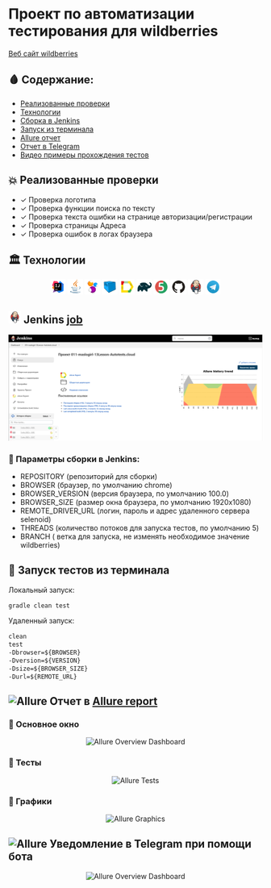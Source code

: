 # Проект по автоматизации тестирования для wildberries
<a target="_blank" href="https://www.wildberries.ru//">Веб сайт wildberries</a>

## :drop_of_blood: Содержание:

- [Реализованные проверки](#earth_africa-Реализованные-проверки)
- [Технологии](#earth_africa-Технологии)
- [Сборка в Jenkins](#earth_africa-Jenkins-job)
- [Запуск из терминала](#earth_africa-Запуск-тестов-из-терминала)
- [Allure отчет](#earth_africa-Allure-отчет)
- [Отчет в Telegram](#earth_africa-Уведомление-в-Telegram-при-помощи-бота)
- [Видео примеры прохождения тестов](#earth_africa-Примеры-видео-о-прохождении-тестов)


## :boom: Реализованные проверки

- ✓ Проверка логотипа
- ✓ Проверка функции поиска по тексту
- ✓ Проверка текста ошибки на странице авторизации/регистрации
- ✓ Проверка страницы Адреса
- ✓ Проверка ошибок в логах браузера


## :classical_building: Технологии

<p align="center">
<img width="6%" title="Idea" src="image/logo/Idea.svg">
<img width="6%" title="Java" src="image/logo/Java.svg">
<img width="6%" title="Selenide" src="image/logo/Selenide.svg">
<img width="6%" title="Selenoid" src="image/logo/Selenoid.svg">
<img width="6%" title="Allure Report" src="image/logo/Allure.svg">
<img width="6%" title="Gradle" src="image/logo/Gradle.svg">
<img width="6%" title="JUnit5" src="image/logo/Junit5.svg">
<img width="6%" title="GitHub" src="image/logo/GitHub.svg">
<img width="6%" title="Jenkins" src="image/logo/Jenkins.svg">
<img width="6%" title="Telegram" src="image/logo/Telegram.svg">
</p>


## <img src="image/logo/Jenkins.svg" width="25" height="25"  alt="Jenkins"/></a> Jenkins <a target="_blank" href="https://jenkins.autotests.cloud/job/011-maslogirl-13Lesson-Autotests.cloud//"> job </a>
<p align="center">
<a href="https://jenkins.autotests.cloud/job/011-maslogirl-13Lesson-Autotests.cloud//"><img src="image/screen/JenkinsStartPage.PNG" alt="Jenkins"/></a>
</p>

### :maple_leaf: Параметры сборки в Jenkins:

- REPOSITORY  (репозиторий для сборки)
- BROWSER (браузер, по умолчанию chrome)
- BROWSER_VERSION (версия браузера, по умолчанию 100.0)
- BROWSER_SIZE (размер окна браузера, по умолчанию 1920x1080)
- REMOTE_DRIVER_URL (логин, пароль и адрес удаленного сервера selenoid)
- THREADS (количество потоков для запуска тестов, по умолчанию 5)
- BRANCH ( ветка для запуска, не изменять необходимое значение wildberries)

## :japanese_ogre: Запуск тестов из терминала

Локальный запуск:
```
gradle clean test
```

Удаленный запуск:
```
clean
test
-Dbrowser=${BROWSER}
-Dversion=${VERSION}
-Dsize=${BROWSER_SIZE}
-Durl=${REMOTE_URL}
```

## <img src="images/logo/Allure.svg" width="25" height="25"  alt="Allure"/></a> Отчет в <a target="_blank" href="https://jenkins.autotests.cloud/job/10_DikayaAV_unit13/allure/">Allure report</a>

### :lady_beetle: Основное окно

<p align="center">
<img title="Allure Overview Dashboard" src="images/screens/Screenshot_523.png">
</p>

### :cherries: Тесты

<p align="center">
<img title="Allure Tests" src="images/screens/Screenshot_524.png">
</p>

### :cut_of_meat: Графики

<p align="center">
<img title="Allure Graphics" src="images/screens/Screenshot_525.png">
</p>

## <img src="images/logo/Telegram.svg" width="25" height="25"  alt="Allure"/></a> Уведомление в Telegram при помощи бота

<p align="center">
<img title="Allure Overview Dashboard" src="images/screens/Screenshot_528.png" >
</p>

